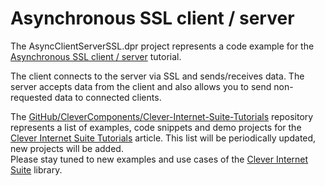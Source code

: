 # Asynchronous SSL client / server

The AsyncClientServerSSL.dpr project represents a code example for the [Asynchronous SSL client / server](https://www.clevercomponents.com/portal/kb/a71/asynchronous-ssl-client-server.aspx) tutorial.   

The client connects to the server via SSL and sends/receives data. The server accepts data from the client and also allows you to send non-requested data to connected clients.   

The [GitHub/CleverComponents/Clever-Internet-Suite-Tutorials](https://github.com/CleverComponents/Clever-Internet-Suite-Tutorials) repository represents a list of examples, code snippets and demo projects for the [Clever Internet Suite Tutorials](https://www.clevercomponents.com/articles/article035/) article. This list will be periodically updated, new projects will be added.   
Please stay tuned to new examples and use cases of the [Clever Internet Suite](https://www.clevercomponents.com/products/inetsuite/) library.
